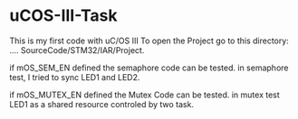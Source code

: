 # uCOS-III-Task
This is my first code with uC/OS III
To open the Project go to this directory: 
 .... SourceCode/STM32/IAR/Project.


 if mOS_SEM_EN defined the semaphore code can be tested.
 in semaphore test, I tried to sync LED1 and LED2.

 if mOS_MUTEX_EN defined the Mutex Code can be tested.
 in mutex test LED1 as a shared resource controled by two task. 
